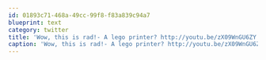 ```yaml
---
id: 01893c71-468a-49cc-99f8-f83a839c94a7
blueprint: text
category: twitter
title: 'Wow, this is rad!- A lego printer? http://youtu.be/zX09WnGU6ZY /v @samjenkins'
caption: 'Wow, this is rad!- A lego printer? http://youtu.be/zX09WnGU6ZY /v <span class="username username_linked">@<a href="https://twitter.com/samjenkins" title="Sam Jenkins (he/him)">samjenkins</a></span>'
---
```

